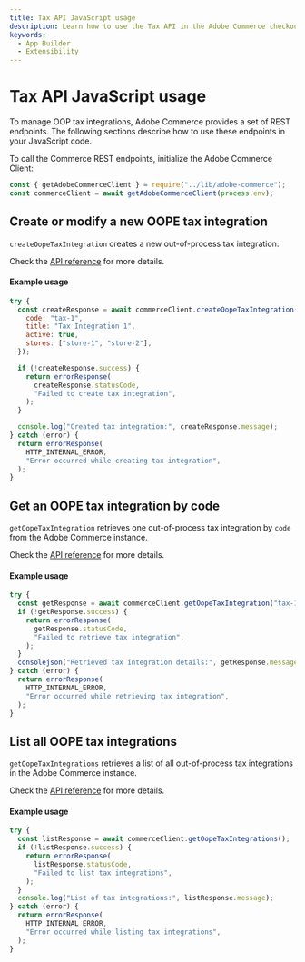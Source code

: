 ```yaml
---
title: Tax API JavaScript usage
description: Learn how to use the Tax API in the Adobe Commerce checkout starter kit.
keywords:
  - App Builder
  - Extensibility
---
```


# Tax API JavaScript usage

To manage OOP tax integrations, Adobe Commerce provides a set of REST endpoints. The following sections describe how to use these endpoints in your JavaScript code.

To call the Commerce REST endpoints, initialize the Adobe Commerce Client:

```javascript
const { getAdobeCommerceClient } = require("../lib/adobe-commerce");
const commerceClient = await getAdobeCommerceClient(process.env);
```

## Create or modify a new OOPE tax integration

`createOopeTaxIntegration` creates a new out-of-process tax integration:

Check the [API reference](./tax-reference.md/#create-or-modify-a-new-oope-tax-integration) for more details.

<CodeBlock slots="heading, code" repeat="1" languages="javascript" />

#### Example usage

```javascript
try {
  const createResponse = await commerceClient.createOopeTaxIntegration({
    code: "tax-1",
    title: "Tax Integration 1",
    active: true,
    stores: ["store-1", "store-2"],
  });

  if (!createResponse.success) {
    return errorResponse(
      createResponse.statusCode,
      "Failed to create tax integration",
    );
  }

  console.log("Created tax integration:", createResponse.message);
} catch (error) {
  return errorResponse(
    HTTP_INTERNAL_ERROR,
    "Error occurred while creating tax integration",
  );
}
```

## Get an OOPE tax integration by code

`getOopeTaxIntegration` retrieves one out-of-process tax integration by `code` from the Adobe Commerce instance.

Check the [API reference](./tax-reference.md/#get-an-oope-tax-integration-by-code) for more details.

<CodeBlock slots="heading, code" repeat="1" languages="javascript" />

#### Example usage

```javascript
try {
  const getResponse = await commerceClient.getOopeTaxIntegration("tax-1");
  if (!getResponse.success) {
    return errorResponse(
      getResponse.statusCode,
      "Failed to retrieve tax integration",
    );
  }
  consolejson("Retrieved tax integration details:", getResponse.message);
} catch (error) {
  return errorResponse(
    HTTP_INTERNAL_ERROR,
    "Error occurred while retrieving tax integration",
  );
}
```

## List all OOPE tax integrations

`getOopeTaxIntegrations` retrieves a list of all out-of-process tax integrations in the Adobe Commerce instance.

Check the [API reference](./tax-reference.md/#list-all-oope-tax-integrations) for more details.

<CodeBlock slots="heading, code" repeat="1" languages="javascript" />

#### Example usage

```javascript
try {
  const listResponse = await commerceClient.getOopeTaxIntegrations();
  if (!listResponse.success) {
    return errorResponse(
      listResponse.statusCode,
      "Failed to list tax integrations",
    );
  }
  console.log("List of tax integrations:", listResponse.message);
} catch (error) {
  return errorResponse(
    HTTP_INTERNAL_ERROR,
    "Error occurred while listing tax integrations",
  );
}
```
